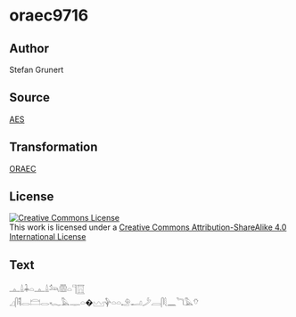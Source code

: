 # oraec9716

## Author

Stefan Grunert

## Source

[AES](https://github.com/simondschweitzer/aes)

## Transformation

[ORAEC](https://oraec.github.io/)

## License

<a rel="license" href="http://creativecommons.org/licenses/by-sa/4.0/"><img alt="Creative Commons License" style="border-width:0" src="https://i.creativecommons.org/l/by-sa/4.0/88x31.png" /></a><br />This work is licensed under a <a rel="license" href="http://creativecommons.org/licenses/by-sa/4.0/">Creative Commons Attribution-ShareAlike 4.0 International License</a>

## Text

𓊵𓏙𓇓𓏏𓊵𓏙𓃢𓏃𓏏𓊹𓉱<br>
𓈎𓋴𓌟𓂋𓊭𓂋𓆑𓅓𓊃𓏏�𓈉𓊿𓏏𓏏𓄂𓂝𓌳𓐙𓋴𓇛𓈖𓆓𓅓𓄣<br>

